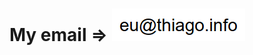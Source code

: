 <script src="https://climateclock.world/widget-v2.js" async></script>
<climate-clock />

# My email => ![email](email.png)
